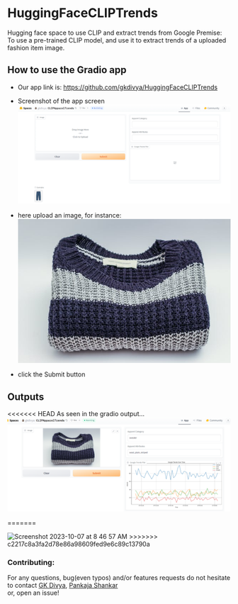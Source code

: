 # HuggingFaceCLIPTrends
Hugging face space to use CLIP and extract trends from Google
Premise: To use a pre-trained CLIP model, and use it to extract trends of a uploaded fashion item image.

## How to use the Gradio app
- Our app link is: https://github.com/gkdivya/HuggingFaceCLIPTrends
- Screenshot of the app screen
![gradio_app_landing_page.png](images%2Fgradio_app_landing_page.png)

- here upload an image, for instance: ![pexels-photo-45982.jpeg](images%2Fpexels-photo-45982.jpeg)
- click the Submit button

## Outputs
<<<<<<< HEAD
As seen in the gradio output... 
![output_sweater_2023-10-06 230631.png](images%2Foutput_sweater_2023-10-06%20230631.png)


=======

<img width="1723" alt="Screenshot 2023-10-07 at 8 46 57 AM" src="https://github.com/gkdivya/HuggingFaceCLIPTrends/assets/17870236/ef54ca6a-8466-44ac-b03c-0202c5203d9a">
>>>>>>> c2217c8a3fa2d78e86a98609fed9e6c89c13790a

### Contributing:
For any questions, bug(even typos) and/or features requests do not hesitate to contact 
[GK Divya](gkdivya), [Pankaja Shankar](pankaja0285) <br />
or, open an issue!
